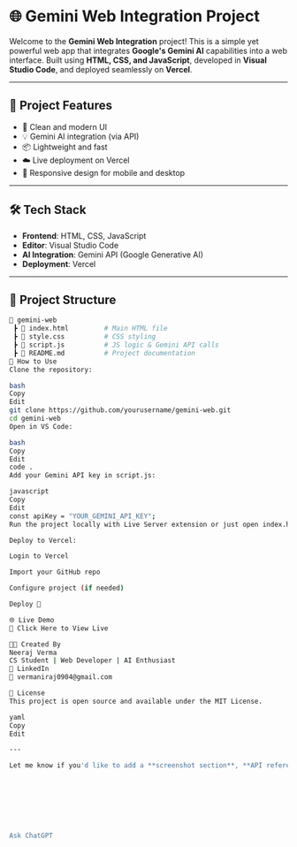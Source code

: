 # 🌐 Gemini Web Integration Project

Welcome to the **Gemini Web Integration** project! This is a simple yet powerful web app that integrates **Google's Gemini AI** capabilities into a web interface. Built using **HTML, CSS, and JavaScript**, developed in **Visual Studio Code**, and deployed seamlessly on **Vercel**.

---

## 🚀 Project Features

- 🌟 Clean and modern UI
- 💡 Gemini AI integration (via API)
- 📦 Lightweight and fast
- ☁️ Live deployment on Vercel
- 📱 Responsive design for mobile and desktop

---

## 🛠️ Tech Stack

- **Frontend**: HTML, CSS, JavaScript
- **Editor**: Visual Studio Code
- **AI Integration**: Gemini API (Google Generative AI)
- **Deployment**: Vercel

---

## 📁 Project Structure

```bash
📂 gemini-web
 ┣ 📄 index.html         # Main HTML file
 ┣ 📄 style.css          # CSS styling
 ┣ 📄 script.js          # JS logic & Gemini API calls
 ┣ 📄 README.md          # Project documentation
🧠 How to Use
Clone the repository:

bash
Copy
Edit
git clone https://github.com/yourusername/gemini-web.git
cd gemini-web
Open in VS Code:

bash
Copy
Edit
code .
Add your Gemini API key in script.js:

javascript
Copy
Edit
const apiKey = "YOUR_GEMINI_API_KEY";
Run the project locally with Live Server extension or just open index.html.

Deploy to Vercel:

Login to Vercel

Import your GitHub repo

Configure project (if needed)

Deploy 🚀

🌐 Live Demo
🔗 Click Here to View Live

👨‍💻 Created By
Neeraj Verma
CS Student | Web Developer | AI Enthusiast
🔗 LinkedIn
📧 vermaniraj0904@gmail.com

📄 License
This project is open source and available under the MIT License.

yaml
Copy
Edit

---

Let me know if you'd like to add a **screenshot section**, **API reference**, or **blog link**.








Ask ChatGPT
